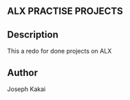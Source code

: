 ## ALX PRACTISE PROJECTS

## Description
This a redo for done projects on ALX



## Author
Joseph Kakai
